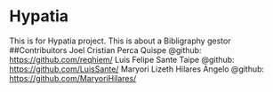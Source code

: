 # Hypatia
This is for Hypatia project.
This is about a Bibligraphy gestor
##Contribuitors
Joel Cristian Perca Quispe @github: https://github.com/reqhiem/
Luis Felipe Sante Taipe @github: https://github.com/LuisSante/
Maryori Lizeth Hilares Angelo @github: https://github.com/MaryoriHilares/
